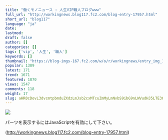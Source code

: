 ```yaml
---
title: "働くモノニュース : 人生VIP職人ブログwww"
full_url: "http://workingnews.blog117.fc2.com/blog-entry-17957.html"
short_url: "blog117"
language: "ja"
date: 
lastmod: 
draft: false
author: []
categories: []
tags: ['vip', '人生', '職人']
keywords: []
thumbnail: "https://blog-imgs-167.fc2.com/w/o/r/workingnews/entry_img_17957.jpg"
popular: 1389
latest: 171
trend: 1671
featured: 1870
views: 1547
comments: 118
weight: 17
slug: aHR0cDovL3dvcmtpbmduZXdzLmJsb2cxMTcuZmMyLmNvbS9ibG9nLWVudHJ5LTE3OTU3Lmh0bWw=
---
```


![](https://blog-imgs-167.fc2.com/w/o/r/workingnews/entry_img_17957.jpg)

<div><p> </p> <p class='plugin-freearea'> パーツを表示するにはJavaScriptを有効にして下さい。 </p><p id='i2i-15a675c9be31438acfd-wrap'> </p> <p> </p> </div>

(http://workingnews.blog117.fc2.com/blog-entry-17957.html)
